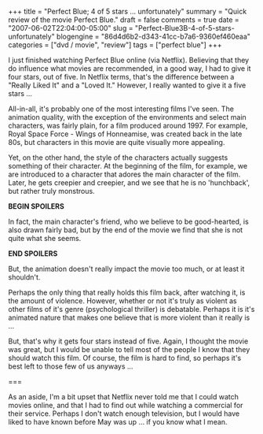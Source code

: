+++
title = "Perfect Blue; 4 of 5 stars ... unfortunately"
summary = "Quick review of the movie Perfect Blue."
draft = false
comments = true
date = "2007-06-02T22:04:00-05:00"
slug = "Perfect-Blue3B-4-of-5-stars-unfortunately"
blogengine = "86d4d6b2-d343-41cc-b7a6-9360ef460eaa"
categories = ["dvd / movie", "review"]
tags = ["perfect blue"]
+++

<p>
I just finished watching Perfect Blue online (via Netflix). Believing that they do influence what movies are recommended, in a good way, I had to give it four stars, out of five. In Netflix terms, that&#39;s the difference between a &quot;Really Liked It&quot; and a &quot;Loved It.&quot; However, I really wanted to give it a five stars ...<!--more-->
</p>
<p>
All-in-all, it&#39;s probably one of the most interesting films I&#39;ve seen. The animation quality, with the exception of the environments and select main characters, was fairly plain, for a film produced around 1997. For example, Royal Space Force - Wings of Honneamise, was created back in the late 80s, but characters in this movie are quite visually more appealing.<!--adsense-->
</p>
<p>
Yet, on the other hand, the style of the characters actually suggests something of their character. At the beginning of the film, for example, we are introduced to a character that adores the main character of the film. Later, he gets creepier and creepier, and we see that he is no &#39;hunchback&#39;, but rather truly monstrous.
</p>
<p>
<strong>BEGIN SPOILERS</strong>
</p>
<p>
In fact, the main character&#39;s friend, who we believe to be good-hearted, is also drawn fairly bad, but by the end of the movie we find that she is not quite what she seems.
</p>
<p>
<strong>END SPOILERS</strong>
</p>
<p>
But, the animation doesn&#39;t really impact the movie too much, or at least it shouldn&#39;t.
</p>
<p>
Perhaps the only thing that really holds this film back, after watching it, is the amount of violence. However, whether or not it&#39;s truly as violent as other films of it&#39;s genre (psychological thriller) is debatable. Perhaps it is it&#39;s animated nature that makes one believe that is more violent than it really is ...
</p>
<p>
But, that&#39;s why it gets four stars instead of five. Again, I thought the movie was great, but I would be unable to tell most of the people I know that they should watch this film. Of course, the film is hard to find, so perhaps it&#39;s best left to those few of us anyways ...
</p>
<p>
===
</p>
<p>
As an aside, I&#39;m a bit upset that Netflix never told me that I could watch movies online, and that I had to find out while watching a commercial for their service. Perhaps I don&#39;t watch enough television, but I would have liked to have known before May was up ... if you know what I mean.
</p>

